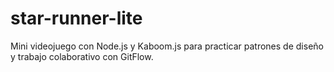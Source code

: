 # star-runner-lite
Mini videojuego con Node.js y Kaboom.js para practicar patrones de diseño y trabajo colaborativo con GitFlow.
